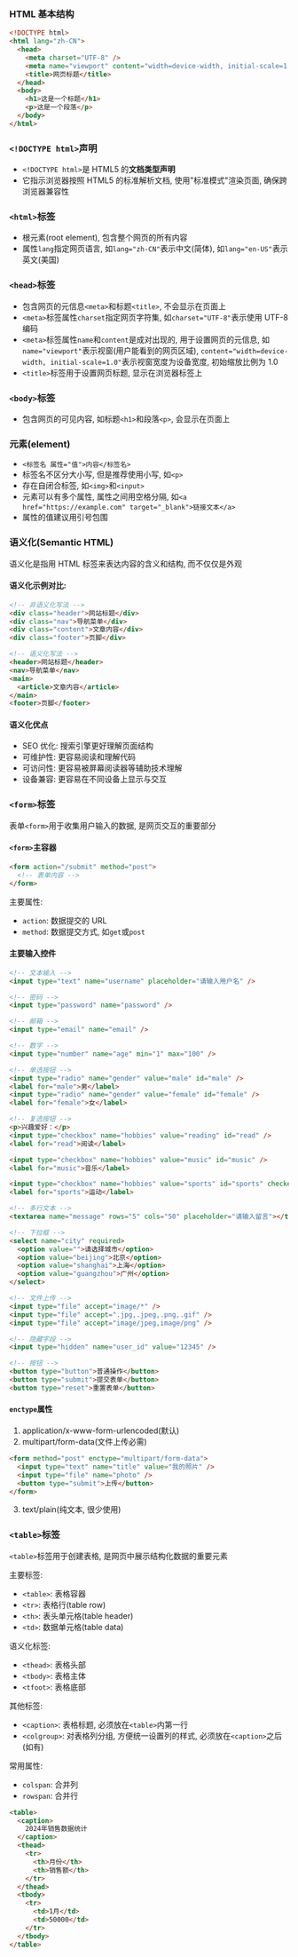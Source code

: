 ### HTML 基本结构

```html
<!DOCTYPE html>
<html lang="zh-CN">
  <head>
    <meta charset="UTF-8" />
    <meta name="viewport" content="width=device-width, initial-scale=1.0" />
    <title>网页标题</title>
  </head>
  <body>
    <h1>这是一个标题</h1>
    <p>这是一个段落</p>
  </body>
</html>
```

### `<!DOCTYPE html>`声明

- `<!DOCTYPE html>`是 HTML5 的**文档类型声明**
- 它指示浏览器按照 HTML5 的标准解析文档, 使用"标准模式"渲染页面, 确保跨浏览器兼容性

### `<html>`标签

- 根元素(root element), 包含整个网页的所有内容
- 属性`lang`指定网页语言, 如`lang="zh-CN"`表示中文(简体), 如`lang="en-US"`表示英文(美国)

### `<head>`标签

- 包含网页的元信息`<meta>`和标题`<title>`, 不会显示在页面上
- `<meta>`标签属性`charset`指定网页字符集, 如`charset="UTF-8"`表示使用 UTF-8 编码
- `<meta>`标签属性`name`和`content`是成对出现的, 用于设置网页的元信息, 如`name="viewport"`表示视窗(用户能看到的网页区域), `content="width=device-width, initial-scale=1.0"`表示视窗宽度为设备宽度, 初始缩放比例为 1.0
- `<title>`标签用于设置网页标题, 显示在浏览器标签上

### `<body>`标签

- 包含网页的可见内容, 如标题`<h1>`和段落`<p>`, 会显示在页面上

### 元素(element)

- `<标签名 属性="值">内容</标签名>`
- 标签名不区分大小写, 但是推荐使用小写, 如`<p>`
- 存在自闭合标签, 如`<img>`和`<input>`
- 元素可以有多个属性, 属性之间用空格分隔, 如`<a href="https://example.com" target="_blank">链接文本</a>`
- 属性的值建议用引号包围

### 语义化(Semantic HTML)

语义化是指用 HTML 标签来表达内容的含义和结构, 而不仅仅是外观

#### 语义化示例对比:

```html
<!-- 非语义化写法 -->
<div class="header">网站标题</div>
<div class="nav">导航菜单</div>
<div class="content">文章内容</div>
<div class="footer">页脚</div>

<!-- 语义化写法 -->
<header>网站标题</header>
<nav>导航菜单</nav>
<main>
  <article>文章内容</article>
</main>
<footer>页脚</footer>
```

#### 语义化优点

- SEO 优化: 搜索引擎更好理解页面结构
- 可维护性: 更容易阅读和理解代码
- 可访问性: 更容易被屏幕阅读器等辅助技术理解
- 设备兼容: 更容易在不同设备上显示与交互

### `<form>`标签

表单`<form>`用于收集用户输入的数据, 是网页交互的重要部分

#### `<form>`主容器

```html
<form action="/submit" method="post">
  <!-- 表单内容 -->
</form>
```

主要属性:

- `action`: 数据提交的 URL
- `method`: 数据提交方式, 如`get`或`post`

#### 主要输入控件

```html
<!-- 文本输入 -->
<input type="text" name="username" placeholder="请输入用户名" />

<!-- 密码 -->
<input type="password" name="password" />

<!-- 邮箱 -->
<input type="email" name="email" />

<!-- 数字 -->
<input type="number" name="age" min="1" max="100" />

<!-- 单选按钮 -->
<input type="radio" name="gender" value="male" id="male" />
<label for="male">男</label>
<input type="radio" name="gender" value="female" id="female" />
<label for="female">女</label>

<!-- 复选按钮 -->
<p>兴趣爱好：</p>
<input type="checkbox" name="hobbies" value="reading" id="read" />
<label for="read">阅读</label>

<input type="checkbox" name="hobbies" value="music" id="music" />
<label for="music">音乐</label>

<input type="checkbox" name="hobbies" value="sports" id="sports" checked />
<label for="sports">运动</label>

<!-- 多行文本 -->
<textarea name="message" rows="5" cols="50" placeholder="请输入留言"></textarea>

<!-- 下拉框 -->
<select name="city" required>
  <option value="">请选择城市</option>
  <option value="beijing">北京</option>
  <option value="shanghai">上海</option>
  <option value="guangzhou">广州</option>
</select>

<!-- 文件上传 -->
<input type="file" accept="image/*" />
<input type="file" accept=".jpg,.jpeg,.png,.gif" />
<input type="file" accept="image/jpeg,image/png" />

<!-- 隐藏字段 -->
<input type="hidden" name="user_id" value="12345" />

<!-- 按钮 -->
<button type="button">普通操作</button>
<button type="submit">提交表单</button>
<button type="reset">重置表单</button>
```

#### `enctype`属性

1. application/x-www-form-urlencoded(默认)
2. multipart/form-data(文件上传必需)

```html
<form method="post" enctype="multipart/form-data">
  <input type="text" name="title" value="我的照片" />
  <input type="file" name="photo" />
  <button type="submit">上传</button>
</form>
```

3. text/plain(纯文本, 很少使用)

### `<table>`标签

`<table>`标签用于创建表格, 是网页中展示结构化数据的重要元素

主要标签:

- `<table>`: 表格容器
- `<tr>`: 表格行(table row)
- `<th>`: 表头单元格(table header)
- `<td>`: 数据单元格(table data)

语义化标签:

- `<thead>`: 表格头部
- `<tbody>`: 表格主体
- `<tfoot>`: 表格底部

其他标签:

- `<caption>`: 表格标题, 必须放在`<table>`内第一行
- `<colgroup>`: 对表格列分组, 方便统一设置列的样式, 必须放在`<caption>`之后(如有)

常用属性:

- `colspan`: 合并列
- `rowspan`: 合并行

```html
<table>
  <caption>
    2024年销售数据统计
  </caption>
  <thead>
    <tr>
      <th>月份</th>
      <th>销售额</th>
    </tr>
  </thead>
  <tbody>
    <tr>
      <td>1月</td>
      <td>50000</td>
    </tr>
  </tbody>
</table>
```
